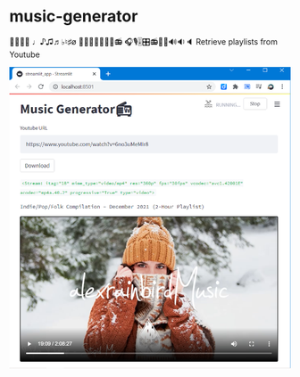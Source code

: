 # music-generator
🤘🎼🎵🎶
♩♪♫♬♭♮♯ø
🎤🎸🎻🎷🎺📯🎹📻
🎧🎙🎚🎛📻📣📢🔊🔉🔈
Retrieve playlists from Youtube

![app](music-generator.png)